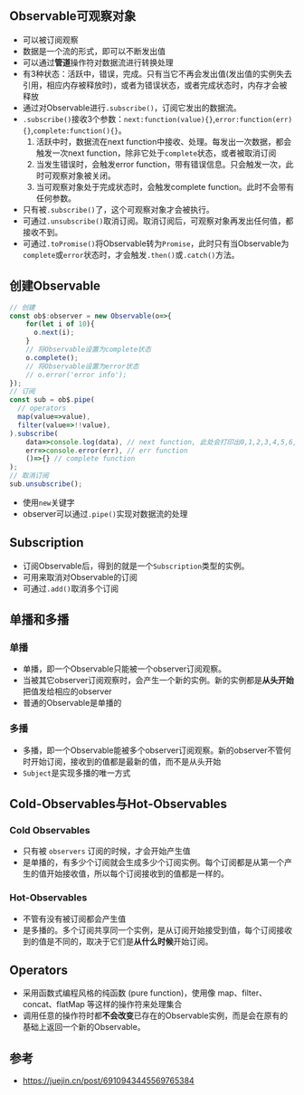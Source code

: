 ## Observable可观察对象
- 可以被订阅观察
- 数据是一个流的形式，即可以不断发出值
- 可以通过**管道**操作符对数据流进行转换处理
- 有3种状态：活跃中，错误，完成。只有当它不再会发出值(发出值的实例失去引用，相应内存被释放时)，或者为错误状态，或者完成状态时，内存才会被释放
- 通过对Observable进行`.subscribe()`，订阅它发出的数据流。
- `.subscribe()`接收3个参数：`next:function(value){}`,`error:function(err){}`,`complete:function(){}`。
  1. 活跃中时，数据流在next function中接收、处理。每发出一次数据，都会触发一次next function，除非它处于`complete`状态，或者被取消订阅
  2. 当发生错误时，会触发error function，带有错误信息。只会触发一次，此时可观察对象被关闭。
  3. 当可观察对象处于完成状态时，会触发complete function。此时不会带有任何参数。
- 只有被`.subscribe()`了，这个可观察对象才会被执行。
- 可通过`.unsubscribe()`取消订阅。取消订阅后，可观察对象再发出任何值，都接收不到。
- 可通过`.toPromise()`将Observable转为`Promise`，此时只有当Observable为`complete`或`error`状态时，才会触发`.then()`或`.catch()`方法。

## 创建Observable
```js
// 创建
const ob$:observer = new Observable(o=>{
    for(let i of 10){
      o.next(i);
    }
    // 将Observable设置为complete状态
    o.complete();
    // 将Observable设置为error状态
    // o.error('error info');
});
// 订阅
const sub = ob$.pipe(
  // operators
  map(value=>value),
  filter(value=>!!value),  
).subscribe(
    data=>console.log(data), // next function, 此处会打印出0,1,2,3,4,5,6,7,8,9
    err=>console.error(err), // err function
    ()=>{} // complete function
);
// 取消订阅
sub.unsubscribe();
```
- 使用`new`关键字
- observer可以通过`.pipe()`实现对数据流的处理

## Subscription
- 订阅Observable后，得到的就是一个`Subscription`类型的实例。
- 可用来取消对Observable的订阅
- 可通过`.add()`取消多个订阅

## 单播和多播
### 单播
- 单播，即一个Observable只能被一个observer订阅观察。
- 当被其它observer订阅观察时，会产生一个新的实例。新的实例都是**从头开始**把值发给相应的observer
- 普通的Observable是单播的

### 多播
- 多播，即一个Observable能被多个observer订阅观察。新的observer不管何时开始订阅，接收到的值都是最新的值，而不是从头开始
- `Subject`是实现多播的唯一方式

## Cold-Observables与Hot-Observables
### Cold Observables
- 只有被 `observers` 订阅的时候，才会开始产生值
- 是单播的，有多少个订阅就会生成多少个订阅实例。每个订阅都是从第一个产生的值开始接收值，所以每个订阅接收到的值都是一样的。
### Hot-Observables
- 不管有没有被订阅都会产生值
- 是多播的。多个订阅共享同一个实例，是从订阅开始接受到值，每个订阅接收到的值是不同的，取决于它们是**从什么时候**开始订阅。

## Operators
- 采用函数式编程风格的纯函数 (pure function)，使用像 map、filter、concat、flatMap 等这样的操作符来处理集合
- 调用任意的操作符时都**不会改变**已存在的Observable实例，而是会在原有的基础上返回一个新的Observable。

## 参考
- https://juejin.cn/post/6910943445569765384